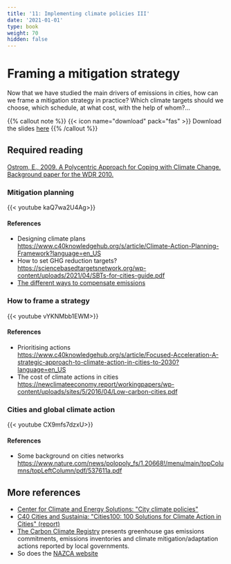 ```yaml
---
title: '11: Implementing climate policies III'
date: '2021-01-01'
type: book
weight: 70
hidden: false
---
```

# Framing a mitigation strategy

<!--more-->

Now that we have studied the main drivers of emissions in cities, how can we frame a mitigation strategy in practice? Which climate targets should we choose, which schedule, at what cost, with the help of whom?...

{{% callout note %}}
{{< icon name="download" pack="fas" >}} Download the slides [here](http://www.centre-cired.fr/wp-content/uploads/2021/10/course-mitigation.pdf)
{{% /callout %}}

## Required reading

[Ostrom, E., 2009. A Polycentric Approach for Coping with Climate Change. Background paper for the WDR 2010.](https://documents.worldbank.org/en/publication/documents-reports/documentdetail/480171468315567893/a-polycentric-approach-for-coping-with-climate-change)

### Mitigation planning
{{< youtube kaQ7wa2U4Ag>}}

#### References
- Designing climate plans https://www.c40knowledgehub.org/s/article/Climate-Action-Planning-Framework?language=en_US
- How to set GHG reduction targets? https://sciencebasedtargetsnetwork.org/wp-content/uploads/2021/04/SBTs-for-cities-guide.pdf
- [The different ways to compensate emissions](http://compensating%20emissions%20https//www.c40knowledgehub.org/s/article/Defining-carbon-neutrality-for-cities-and-managing-residual-emissions-Cities-perspective-and-guidance?language=en_US)

### How to frame a strategy
{{< youtube vYKNMbb1EWM>}}

#### References
- Prioritising actions https://www.c40knowledgehub.org/s/article/Focused-Acceleration-A-strategic-approach-to-climate-action-in-cities-to-2030?language=en_US
- The cost of climate actions in cities https://newclimateeconomy.report/workingpapers/wp-content/uploads/sites/5/2016/04/Low-carbon-cities.pdf
 

### Cities and global climate action
{{< youtube CX9mfs7dzxU>}}

#### References
- Some background on cities networks https://www.nature.com/news/polopoly_fs/1.20668!/menu/main/topColumns/topLeftColumn/pdf/537611a.pdf

## More references
- [Center for Climate and Energy Solutions: "City climate policies"](https://www.c2es.org/content/city-climate-policy/)
- [C40 Cities and Sustainia: "Cities100: 100 Solutions for Climate Action in Cities" (report)](https://www.climaterealityproject.org/sites/climaterealityproject.org/files/CITIES100_2016.pdf)
- [The Carbon Climate Registry](http://carbonn.org/climateregistry/) presents greenhouse gas emissions commitments, emissions inventories and climate mitigation/adaptation actions reported by local governments. 
- So does the [NAZCA website](https://climateaction.unfccc.int/)


